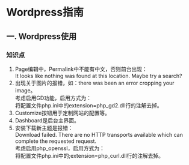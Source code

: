 
# Wordpress指南
## 一. Wordpress使用
### 知识点
1. Page编辑中，Permalink中不能有中文，否则前台出现：  
It looks like nothing was found at this location. Maybe try a search?
2. 出现关于图片的报错，如：there was been an error cropping your image。  
考虑启用GD功能，启用方式为：  
将配置文件php.ini中的extension=php_gd2.dll行的注解去掉。
3. Customize按钮用于定制网站的配置等。
4. Dashboard是后台主界面。
5. 安装下载新主题是报错：  
Download failed. There are no HTTP transports available which can complete the requested request.  
考虑启用php_openssl，启用方式为：    
将配置文件php.ini中的;extension=php_curl.dll行的注解去掉。
